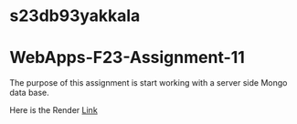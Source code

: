 # s23db93yakkala

# WebApps-F23-Assignment-11
The purpose of this assignment is start working with a server side Mongo data base.

Here is the Render [Link](https://s23db93yakkala.onrender.com)